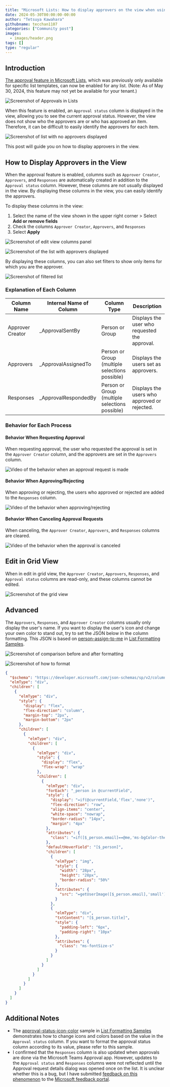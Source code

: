 ```yaml
---
title: "Microsoft Lists: How to display approvers on the view when using Approvals in Lists"
date: 2024-05-30T00:00:00-00:00
author: "Tetsuya Kawahara"
githubname: tecchan1107
categories: ["Community post"]
images:
  - images/header.png
tags: []
type: "regular"
---
```


## Introduction

[The approval feature in Microsoft Lists](https://support.microsoft.com/office/approvals-in-lists-2bd0954d-5797-4be3-b78a-846f26338e17), which was previously only available for specific list templates, can now be enabled for any list. (Note: As of May 30, 2024, this feature may not yet be available for your tenant.)

![Screenshot of Approvals in Lists](./images/approvals-in-lists.png)

When this feature is enabled, an `Approval status` column is displayed in the view, allowing you to see the current approval status. However, the view does not show who the approvers are or who has approved an item. Therefore, it can be difficult to easily identify the approvers for each item.

![Screenshot of list with no approvers displayed](./images/list-without-approvers.png)

This post will guide you on how to display approvers in the view.

## How to Display Approvers in the View

When the approval feature is enabled, columns such as `Approver Creator`, `Approvers`, and `Responses` are automatically created in addition to the `Approval status` column. However, these columns are not usually displayed in the view. By displaying these columns in the view, you can easily identify the approvers.

To display these columns in the view:
1. Select the name of the view shown in the upper right corner >  Select **Add or remove fields**
1. Check the columns `Approver Creator`, `Approvers`, and `Responses`
1. Select **Apply**

![Screenshot of edit view columns panel](./images/edit-view-columns-panel.png)

![Screenshot of the list with approvers displayed](./images/list-with-approvers.png)

By displaying these columns, you can also set filters to show only items for which you are the approver.

![Screenshot of filtered list](./images/filter-list.png)

### Explanation of Each Column

|Column Name|Internal Name of Column|Column Type|Description|
|---|---|---|---|
|Approver Creator|_ApprovalSentBy|Person or Group|Displays the user who requested the approval.|
|Approvers|_ApprovalAssignedTo|Person or Group (multiple selections possible)|Displays the users set as approvers.|
|Responses|_ApprovalRespondedBy|Person or Group (multiple selections possible)|Displays the users who approved or rejected.|

### Behavior for Each Process

#### Behavior When Requesting Approval

When requesting approval, the user who requested the approval is set in the `Approver Creator` column, and the approvers are set in the `Approvers` column.

![Video of the behavior when an approval request is made](./images/behavior-request-approve.gif)

#### Behavior When Approving/Rejecting

When approving or rejecting, the users who approved or rejected are added to the `Responses` column.

![Video of the behavior when approving/rejecting](./images/behavior-approve-reject.gif)

#### Behavior When Canceling Approval Requests

When canceling, the `Approver Creator`, `Approvers`, and `Responses` columns are cleared.

![Video of the behavior when the approval is canceled](./images/behavior-cancel.gif)

## Edit in Grid View

When in edit in grid view, the `Approver Creator`, `Approvers`, `Responses`, and `Approval status` columns are read-only, and these columns cannot be edited.

![Screenshot of the grid view](./images/grid-view.png)

## Advanced

The `Approvers`, `Responses`, and `Approver Creator` columns usually only display the user's name. If you want to display the user's icon and change your own color to stand out, try to set the JSON below in the column formatting. This JSON is based on [person-assign-to-me](https://github.com/pnp/List-Formatting/tree/master/column-samples/person-assign-to-me) in [List Formatting Samples](https://github.com/pnp/List-Formatting).

![Screenshot of comparison before and after formatting](./images/formatting.png)

![Screenshot of how to format](./images/how-to-format.png)

``` json
{
  "$schema": "https://developer.microsoft.com/json-schemas/sp/v2/column-formatting.schema.json",
  "elmType": "div",
  "children": [
    {
      "elmType": "div",
      "style": {
        "display": "flex",
        "flex-direction": "column",
        "margin-top": "2px",
        "margin-bottom": "2px"
      },
      "children": [
        {
          "elmType": "div",
          "children": [
            {
              "elmType": "div",
              "style": {
                "display": "flex",
                "flex-wrap": "wrap"
              },
              "children": [
                {
                  "elmType": "div",
                  "forEach": "_person in @currentField",
                  "style": {
                    "display": "=if(@currentField,'flex','none')",
                    "flex-direction": "row",
                    "align-items": "center",
                    "white-space": "nowrap",
                    "border-radius": "14px",
                    "margin": "4px"
                  },
                  "attributes": {
                    "class": "=if([$_person.email]==@me,'ms-bgColor-themeLighter ms-fontColor-themeDarker','ms-bgColor-neutralLight ms-fontColor-neutralPrimary')"
                  },
                  "defaultHoverField": "[$_person]",
                  "children": [
                    {
                      "elmType": "img",
                      "style": {
                        "width": "28px",
                        "height": "28px",
                        "border-radius": "50%"
                      },
                      "attributes": {
                        "src": "=getUserImage([$_person.email],'small')"
                      }
                    },
                    {
                      "elmType": "div",
                      "txtContent": "[$_person.title]",
                      "style": {
                        "padding-left": "6px",
                        "padding-right": "10px"
                      },
                      "attributes": {
                        "class": "ms-fontSize-s"
                      }
                    }
                  ]
                }
              ]
            }
          ]
        }
      ]
    }
  ]
}
```

## Additional Notes

- The [approval-status-icon-color](https://github.com/pnp/List-Formatting/tree/master/column-samples/approval-status-icon-color) sample in [List Formatting Samples](https://github.com/pnp/List-Formatting) demonstrates how to change icons and colors based on the value in the `Approval status` column. If you want to format the approval status column according to its value, please refer to this sample.
- I confirmed that the `Responses` column is also updated when approvals are done via the Microsoft Teams Approval app. However, updates to the `Approval status` and `Responses` columns were not reflected until the Approval request details dialog was opened once on the list. It is unclear whether this is a bug, but I have submitted [feedback on this phenomenon](https://feedbackportal.microsoft.com/feedback/idea/7adb8e4a-b21d-ef11-989a-6045bd796e5a) to the [Microsoft feedback portal](https://feedbackportal.microsoft.com/feedback/).